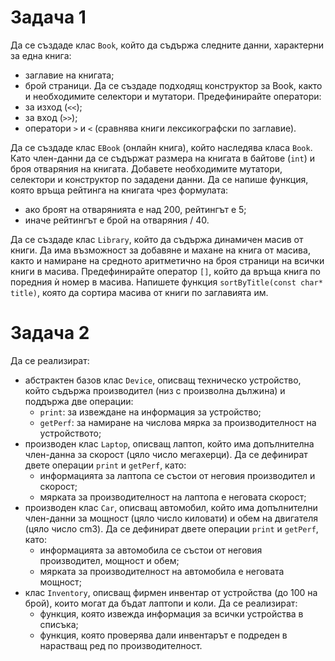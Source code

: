 Задача 1
========

Да се създаде клас `Book`, който да съдържа следните данни, характерни за една книга:
- заглавие на книгата;
- брой страници.
Да се създаде подходящ конструктор за Book, както и необходимите селектори и мутатори.
Предефинирайте оператори:
- за изход (`<<`);
- за вход (`>>`);
- оператори `>` и `<` (сравнява книги лексикографски по заглавие).
 
Да се създаде клас `EBook` (онлайн книга), който наследява класа `Book`.
Като член-данни да се съдържат размера на книгата в байтове (`int`) и броя отваряния на книгата.
Добавете необходимите мутатори, селектори и конструктор по зададени данни.
Да се напише функция, която връща рейтинга на книгата чрез формулата:
- ако броят на отварянията е над 200, рейтингът е 5;
- иначе рейтингът е брой на отваряния / 40.
 
Да се създаде клас `Library`, който да съдържа динамичен масив от книги.
Да има възможност за добавяне и махане на книга от масива, както и намиране на
средното аритметично на броя страници на всички книги в масива.
Предефинирайте оператор `[]`, който да връща книга по поредния ѝ номер в масива.
Напишете функция `sortByTitle(const char* title)`,
която да сортира масива от книги по заглавията им.
 
Задача 2
========

Да се реализират:
* абстрактен базов клас `Device`, описващ техническo устройствo,
който съдържа производител (низ с произволна дължина) и поддържа две операции:
  - `print`: за извеждане на информация за устройство; 
  - `getPerf`: за намиране на числова мярка за производителност на устройството;
* производен клас `Laptop`, описващ лаптоп, който има допълнителна член-данна
за скорост (цяло число мегахерци). Да се дефинират двете операции `print` и `getPerf`, като:
  - информацията за лаптопа се състои от неговия производител и скорост;
  - мярката за производителност на лаптопа е неговата скорост;
* производен клас `Car`, описващ автомобил, който има допълнителни член-данни
за мощност (цяло число киловати) и обем на двигателя (цяло число cm3).
Да се дефинират двете операции `print` и `getPerf`, като:
  - информацията за автомобила се състои от неговия производител, мощност и обем;
  - мярката за производителност на автомобила е неговата мощност;
* клас `Inventory`, описващ фирмен инвентар от устройства (до 100 на брой),
които могат да бъдат лаптопи и коли. Да се реализират:
  - функция, която извежда информация за всички устройства в списъка;
  - функция, която проверява дали инвентарът е подреден в нарастващ ред по производителност.

